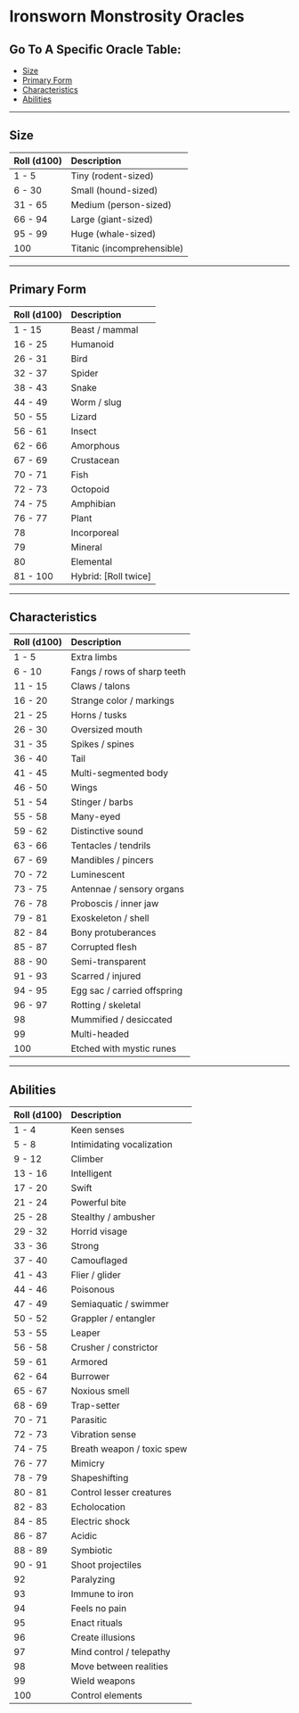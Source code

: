 # Ironsworn Monstrosity Oracles
## Go To A Specific Oracle Table:
- [Size](#size)
- [Primary Form](#primary-form)
- [Characteristics](#characteristics)
- [Abilities](#abilities)
---
## Size
| Roll (d100) | Description |
| :--- | :--- |
| 1 - 5 | Tiny (rodent-sized) |
| 6 - 30 | Small (hound-sized) |
| 31 - 65 | Medium (person-sized) |
| 66 - 94 | Large (giant-sized) |
| 95 - 99 | Huge (whale-sized) |
| 100 | Titanic (incomprehensible) |
---
## Primary Form
| Roll (d100) | Description |
| :--- | :--- |
| 1 - 15 | Beast / mammal |
| 16 - 25 | Humanoid |
| 26 - 31 | Bird |
| 32 - 37 | Spider |
| 38 - 43 | Snake |
| 44 - 49 | Worm / slug |
| 50 - 55 | Lizard |
| 56 - 61 | Insect |
| 62 - 66 | Amorphous |
| 67 - 69 | Crustacean |
| 70 - 71 | Fish |
| 72 - 73 | Octopoid |
| 74 - 75 | Amphibian |
| 76 - 77 | Plant |
| 78 | Incorporeal |
| 79 | Mineral |
| 80 | Elemental |
| 81 - 100 | Hybrid: [Roll twice] |
---
## Characteristics
| Roll (d100) | Description |
| :--- | :--- |
| 1 - 5 | Extra limbs |
| 6 - 10 | Fangs / rows of sharp teeth |
| 11 - 15 | Claws / talons |
| 16 - 20 | Strange color / markings |
| 21 - 25 | Horns / tusks |
| 26 - 30 | Oversized mouth |
| 31 - 35 | Spikes / spines |
| 36 - 40 | Tail |
| 41 - 45 | Multi-segmented body |
| 46 - 50 | Wings |
| 51 - 54 | Stinger / barbs |
| 55 - 58 | Many-eyed |
| 59 - 62 | Distinctive sound |
| 63 - 66 | Tentacles / tendrils |
| 67 - 69 | Mandibles / pincers |
| 70 - 72 | Luminescent |
| 73 - 75 | Antennae / sensory organs |
| 76 - 78 | Proboscis / inner jaw |
| 79 - 81 | Exoskeleton / shell |
| 82 - 84 | Bony protuberances |
| 85 - 87 | Corrupted flesh |
| 88 - 90 | Semi-transparent |
| 91 - 93 | Scarred / injured |
| 94 - 95 | Egg sac / carried offspring |
| 96 - 97 | Rotting / skeletal |
| 98 | Mummified / desiccated |
| 99 | Multi-headed |
| 100 | Etched with mystic runes |
---
## Abilities
| Roll (d100) | Description |
| :--- | :--- |
| 1 - 4 | Keen senses |
| 5 - 8 | Intimidating vocalization |
| 9 - 12 | Climber |
| 13 - 16 | Intelligent |
| 17 - 20 | Swift |
| 21 - 24 | Powerful bite |
| 25 - 28 | Stealthy / ambusher |
| 29 - 32 | Horrid visage |
| 33 - 36 | Strong |
| 37 - 40 | Camouflaged |
| 41 - 43 | Flier / glider |
| 44 - 46 | Poisonous |
| 47 - 49 | Semiaquatic / swimmer |
| 50 - 52 | Grappler / entangler |
| 53 - 55 | Leaper |
| 56 - 58 | Crusher / constrictor |
| 59 - 61 | Armored |
| 62 - 64 | Burrower |
| 65 - 67 | Noxious smell |
| 68 - 69 | Trap-setter |
| 70 - 71 | Parasitic |
| 72 - 73 | Vibration sense |
| 74 - 75 | Breath weapon / toxic spew |
| 76 - 77 | Mimicry |
| 78 - 79 | Shapeshifting |
| 80 - 81 | Control lesser creatures |
| 82 - 83 | Echolocation |
| 84 - 85 | Electric shock |
| 86 - 87 | Acidic |
| 88 - 89 | Symbiotic |
| 90 - 91 | Shoot projectiles |
| 92 | Paralyzing |
| 93 | Immune to iron |
| 94 | Feels no pain |
| 95 | Enact rituals |
| 96 | Create illusions |
| 97 | Mind control / telepathy |
| 98 | Move between realities |
| 99 | Wield weapons |
| 100 | Control elements |
